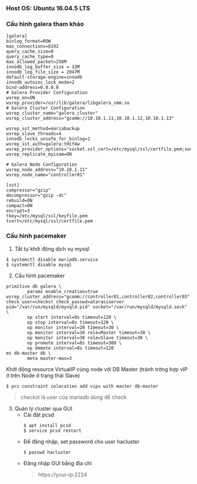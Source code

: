 ### Host OS: Ubuntu 16.04.5 LTS

### Cấu hình galera tham khảo
```
[galera]
binlog_format=ROW
max_connections=8192
query_cache_size=0
query_cache_type=0
max_allowed_packet=256M
innodb_log_buffer_size = 32M
innodb_log_file_size = 2047M
default-storage-engine=innodb
innodb_autoinc_lock_mode=2
bind-address=0.0.0.0
# Galera Provider Configuration
wsrep_on=ON
wsrep_provider=/usr/lib/galera/libgalera_smm.so
# Galera Cluster Configuration
wsrep_cluster_name="galera_cluster"
wsrep_cluster_address="gcomm://10.10.1.11,10.10.1.12,10.10.1.13"

wsrep_sst_method=mariabackup
wsrep_slave_threads=4
innodb_locks_unsafe_for_binlog=1
wsrep_sst_auth=galera:tHiY4w
wsrep_provider_options="socket.ssl_cert=/etc/mysql/ssl/certfile.pem;socket.ssl_key=/etc/mysql/ssl/keyfile.pem;gcache.size=5G"
wsrep_replicate_myisam=ON

# Galera Node Configuration
wsrep_node_address="10.10.1.11"
wsrep_node_name="controller01"

[sst]
compressor="gzip"
decompressor="gzip -dc"
rebuild=ON
compact=ON
encrypt=3
tkey=/etc/mysql/ssl/keyfile.pem
tcert=/etc/mysql/ssl/certfile.pem
```

### Cấu hình pacemaker
1. Tắt tự khởi động dịch vụ mysql
```
$ systemctl disable mariadb.service 
$ systemctl disable mysql
```
2. Cấu hình pacemaker
```
primitive db galera \
        params enable_creation=true wsrep_cluster_address="gcomm://controller01,controller02,controller03" check_user=checkst check_passwd=atarasiserver pid="/var/run/mysqld/mysqld.pid" socket="/var/run/mysqld/mysqld.sock" \
        op start interval=0s timeout=120 \
        op stop interval=0s timeout=120 \
        op monitor interval=20 timeout=30 \
        op monitor interval=10 role=Master timeout=30 \
        op monitor interval=30 role=Slave timeout=30 \
        op promote interval=0s timeout=300 \
        op demote interval=0s timeout=120
ms db-master db \
        meta master-max=3
```
Khởi động resource VirtualIP cùng node với DB Master (tránh trờng hợp vIP ở trên Node ở trạng thái Slave)
```
$ pcs constraint colocation add vips with master db-master
```
> checkst là user của mariadb dùng để check

3. Quản lý cluster qua GUI
   - Cài đặt pcsd
     ```
     $ apt install pcsd
     $ service pcsd restart
     ```
   - Để đăng nhập, set password cho user hacluster
     ```
     $ passwd hacluster
     ```
   - Đăng nhập GUI bằng địa chỉ
     > https://your-ip:2224
   


